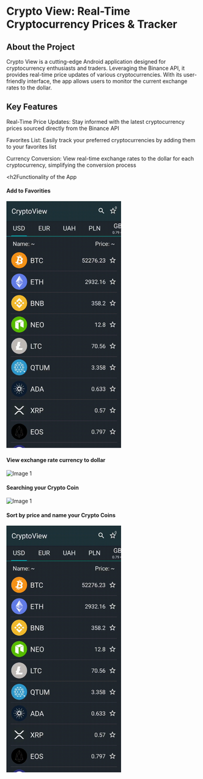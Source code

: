 <h1>Crypto View: Real-Time Cryptocurrency Prices & Tracker</h1>
<h2>About the Project</h2>
<p>Crypto View is a cutting-edge Android application designed for cryptocurrency enthusiasts and traders. Leveraging the Binance API, it provides real-time price updates of various cryptocurrencies. With its user-friendly interface, the app allows users to monitor the current exchange rates to the dollar.</p>
<h2>Key Features</h2>
<p>Real-Time Price Updates: Stay informed with the latest cryptocurrency prices sourced directly from the Binance API</p>
<p>Favorites List: Easily track your preferred cryptocurrencies by adding them to your favorites list</p>
<p>Currency Conversion: View real-time exchange rates to the dollar for each cryptocurrency, simplifying the conversion process</p>

<h2Functionality of the App</h2>
<h4>Add to Favorities</h4>
<img src="https://github.com/vladkk04/CryptoView/blob/master/documentation/add_to_favorite.gif" alt="Image 1" width="300">
<h4>View exchange rate currency to dollar</h4>
<img src="https://github.com/vladkk04/CryptoView/blob/master/documentation/current_exchange_rate.gif" alt="Image 1" width="300">
<h4>Searching your Crypto Coin</h4>
<img src="https://github.com/vladkk04/CryptoView/blob/master/documentation/searching.gif" alt="Image 1" width="300">
<h4>Sort by price and name your Crypto Coins</h4>
<img src="https://github.com/vladkk04/CryptoView/blob/master/documentation/sorting.gif" alt="Image 1" width="300">
